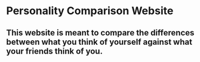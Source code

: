 # Personality Comparison Website 

## This website is meant to compare the differences between what you think of yourself against what your friends think of you. 
